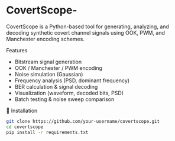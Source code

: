 # CovertScope-
CovertScope is a Python-based tool for generating, analyzing, and decoding synthetic covert channel signals using OOK, PWM, and Manchester encoding schemes.

Features

- Bitstream signal generation
- OOK / Manchester / PWM encoding
- Noise simulation (Gaussian)
- Frequency analysis (PSD, dominant frequency)
- BER calculation & signal decoding
- Visualization (waveform, decoded bits, PSD)
- Batch testing & noise sweep comparison

 🚀 Installation

```bash
git clone https://github.com/your-username/covertscope.git
cd covertscope
pip install -r requirements.txt

